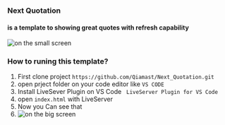 ### Next Quotation 
#### is a template  to showing great quotes with refresh capability

![on the small screen](/assets/mobile.displey.png " Next Quotation on the small screen")



### How to runing this template?

1. First clone project `https://github.com/Qiamast/Next_Quotation.git`
2. open prject folder on your code editor like  `VS CODE`
3. Install LiveSever Plugin on VS Code ` LiveServer Plugin for VS Code`
4. open `index.html` with LiveServer
5. Now you Can see that
6. ![on the big screen](/assets/big-display.png " Next Quotation on the big screen")
